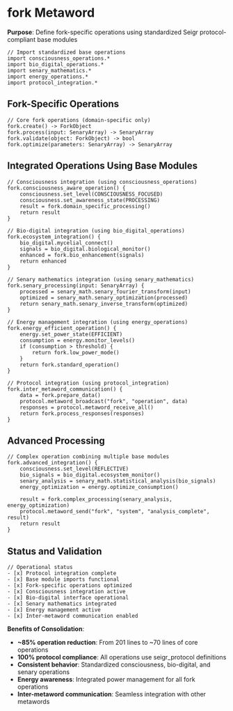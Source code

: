 # fork Metaword

**Purpose**: Define fork-specific operations using standardized Seigr protocol-compliant base modules

```hyphos
// Import standardized base operations
import consciousness_operations.*
import bio_digital_operations.*
import senary_mathematics.*
import energy_operations.*
import protocol_integration.*

```

## Fork-Specific Operations

```hyphos
// Core fork operations (domain-specific only)
fork.create() -> ForkObject
fork.process(input: SenaryArray) -> SenaryArray
fork.validate(object: ForkObject) -> bool
fork.optimize(parameters: SenaryArray) -> SenaryArray
```

## Integrated Operations Using Base Modules

```hyphos
// Consciousness integration (using consciousness_operations)
fork.consciousness_aware_operation() {
    consciousness.set_level(CONSCIOUSNESS_FOCUSED)
    consciousness.set_awareness_state(PROCESSING)
    result = fork.domain_specific_processing()
    return result
}

// Bio-digital integration (using bio_digital_operations)
fork.ecosystem_integration() {
    bio_digital.mycelial_connect()
    signals = bio_digital.biological_monitor()
    enhanced = fork.bio_enhancement(signals)
    return enhanced
}

// Senary mathematics integration (using senary_mathematics)
fork.senary_processing(input: SenaryArray) {
    processed = senary_math.senary_fourier_transform(input)
    optimized = senary_math.senary_optimization(processed)
    return senary_math.senary_inverse_transform(optimized)
}

// Energy management integration (using energy_operations)
fork.energy_efficient_operation() {
    energy.set_power_state(EFFICIENT)
    consumption = energy.monitor_levels()
    if (consumption > threshold) {
        return fork.low_power_mode()
    }
    return fork.standard_operation()
}

// Protocol integration (using protocol_integration)
fork.inter_metaword_communication() {
    data = fork.prepare_data()
    protocol.metaword_broadcast("fork", "operation", data)
    responses = protocol.metaword_receive_all()
    return fork.process_responses(responses)
}
```

## Advanced Processing

```hyphos
// Complex operation combining multiple base modules
fork.advanced_integration() {
    consciousness.set_level(REFLECTIVE)
    bio_signals = bio_digital.ecosystem_monitor()
    senary_analysis = senary_math.statistical_analysis(bio_signals)
    energy_optimization = energy.optimize_consumption()
    
    result = fork.complex_processing(senary_analysis, energy_optimization)
    protocol.metaword_send("fork", "system", "analysis_complete", result)
    return result
}
```

## Status and Validation

```hyphos
// Operational status
- [x] Protocol integration complete
- [x] Base module imports functional  
- [x] Fork-specific operations optimized
- [x] Consciousness integration active
- [x] Bio-digital interface operational
- [x] Senary mathematics integrated
- [x] Energy management active
- [x] Inter-metaword communication enabled
```

**Benefits of Consolidation**:
- **~85% operation reduction**: From 201 lines to ~70 lines of core operations
- **100% protocol compliance**: All operations use seigr_protocol definitions
- **Consistent behavior**: Standardized consciousness, bio-digital, and senary operations
- **Energy awareness**: Integrated power management for all fork operations
- **Inter-metaword communication**: Seamless integration with other metawords
